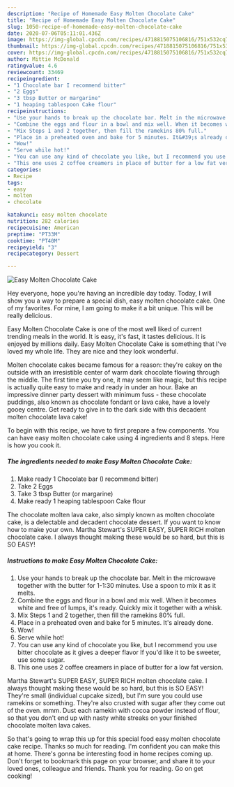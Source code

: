 ```yaml
---
description: "Recipe of Homemade Easy Molten Chocolate Cake"
title: "Recipe of Homemade Easy Molten Chocolate Cake"
slug: 1050-recipe-of-homemade-easy-molten-chocolate-cake
date: 2020-07-06T05:11:01.436Z
image: https://img-global.cpcdn.com/recipes/4718815075106816/751x532cq70/easy-molten-chocolate-cake-recipe-main-photo.jpg
thumbnail: https://img-global.cpcdn.com/recipes/4718815075106816/751x532cq70/easy-molten-chocolate-cake-recipe-main-photo.jpg
cover: https://img-global.cpcdn.com/recipes/4718815075106816/751x532cq70/easy-molten-chocolate-cake-recipe-main-photo.jpg
author: Mittie McDonald
ratingvalue: 4.6
reviewcount: 33469
recipeingredient:
- "1 Chocolate bar I recommend bitter"
- "2 Eggs"
- "3 tbsp Butter or margarine"
- "1 heaping tablespoon Cake flour"
recipeinstructions:
- "Use your hands to break up the chocolate bar. Melt in the microwave together with the butter for 1-1:30 minutes. Use a spoon to mix it as it melts."
- "Combine the eggs and flour in a bowl and mix well. When it becomes white and free of lumps, it&#39;s ready. Quickly mix it together with a whisk."
- "Mix Steps 1 and 2 together, then fill the ramekins 80% full."
- "Place in a preheated oven and bake for 5 minutes. It&#39;s already done."
- "Wow!"
- "Serve while hot!"
- "You can use any kind of chocolate you like, but I recommend you use bitter chocolate as it gives a deeper flavor If you&#39;d like it to be sweeter, use some sugar."
- "This one uses 2 coffee creamers in place of butter for a low fat version."
categories:
- Recipe
tags:
- easy
- molten
- chocolate

katakunci: easy molten chocolate 
nutrition: 282 calories
recipecuisine: American
preptime: "PT33M"
cooktime: "PT40M"
recipeyield: "3"
recipecategory: Dessert

---
```



![Easy Molten Chocolate Cake](https://img-global.cpcdn.com/recipes/4718815075106816/751x532cq70/easy-molten-chocolate-cake-recipe-main-photo.jpg)

Hey everyone, hope you're having an incredible day today. Today, I will show you a way to prepare a special dish, easy molten chocolate cake. One of my favorites. For mine, I am going to make it a bit unique. This will be really delicious.

Easy Molten Chocolate Cake is one of the most well liked of current trending meals in the world. It is easy, it's fast, it tastes delicious. It is enjoyed by millions daily. Easy Molten Chocolate Cake is something that I've loved my whole life. They are nice and they look wonderful.

Molten chocolate cakes became famous for a reason: they&#39;re cakey on the outside with an irresistible center of warm dark chocolate flowing through the middle. The first time you try one, it may seem like magic, but this recipe is actually quite easy to make and ready in under an hour. Bake an impressive dinner party dessert with minimum fuss - these chocolate puddings, also known as chocolate fondant or lava cake, have a lovely gooey centre. Get ready to give in to the dark side with this decadent molten chocolate lava cake!


To begin with this recipe, we have to first prepare a few components. You can have easy molten chocolate cake using 4 ingredients and 8 steps. Here is how you cook it.

<!--inarticleads1-->

##### The ingredients needed to make Easy Molten Chocolate Cake:

1. Make ready 1 Chocolate bar (I recommend bitter)
1. Take 2 Eggs
1. Take 3 tbsp Butter (or margarine)
1. Make ready 1 heaping tablespoon Cake flour


The chocolate molten lava cake, also simply known as molten chocolate cake, is a delectable and decadent chocolate dessert. If you want to know how to make your own. Martha Stewart&#39;s SUPER EASY, SUPER RICH molten chocolate cake. I always thought making these would be so hard, but this is SO EASY! 

<!--inarticleads2-->

##### Instructions to make Easy Molten Chocolate Cake:

1. Use your hands to break up the chocolate bar. Melt in the microwave together with the butter for 1-1:30 minutes. Use a spoon to mix it as it melts.
1. Combine the eggs and flour in a bowl and mix well. When it becomes white and free of lumps, it&#39;s ready. Quickly mix it together with a whisk.
1. Mix Steps 1 and 2 together, then fill the ramekins 80% full.
1. Place in a preheated oven and bake for 5 minutes. It&#39;s already done.
1. Wow!
1. Serve while hot!
1. You can use any kind of chocolate you like, but I recommend you use bitter chocolate as it gives a deeper flavor If you&#39;d like it to be sweeter, use some sugar.
1. This one uses 2 coffee creamers in place of butter for a low fat version.


Martha Stewart&#39;s SUPER EASY, SUPER RICH molten chocolate cake. I always thought making these would be so hard, but this is SO EASY! They&#39;re small (individual cupcake sized), but I&#39;m sure you could use ramekins or something. They&#39;re also crusted with sugar after they come out of the oven. mmm. Dust each ramekin with cocoa powder instead of flour, so that you don&#39;t end up with nasty white streaks on your finished chocolate molten lava cakes. 

So that's going to wrap this up for this special food easy molten chocolate cake recipe. Thanks so much for reading. I'm confident you can make this at home. There's gonna be interesting food in home recipes coming up. Don't forget to bookmark this page on your browser, and share it to your loved ones, colleague and friends. Thank you for reading. Go on get cooking!
